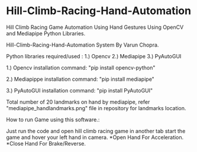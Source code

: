 # Hill-Climb-Racing-Hand-Automation
Hill Climb Racing Game Automation Using Hand Gestures Using OpenCV and Mediapipe Python Libraries.



Hill-Climb-Racing-Hand-Automation System By Varun Chopra.

Python libraries required/used : 1.) Opencv 2.) Mediapipe 3.) PyAutoGUI

1.) Opencv installation command: "pip install opencv-python"

2.) Mediapippe installation command: "pip install mediapipe"

3.) PyAutoGUI installation command:  "pip install PyAutoGUI"

Total number of 20 landmarks on hand by mediapipe, refer "mediapipe_handlandmarks.png" file in repository for landmarks location.


How to run Game using this software.:

Just run the code and open hill climb racing game in another tab start the game and hover your left hand in camera.
        *Open Hand For Acceleration.
        *Close Hand For Brake/Reverse.


